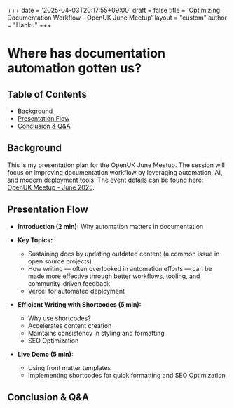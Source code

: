 +++
date = '2025-04-03T20:17:55+09:00'
draft = false
title = 'Optimizing Documentation Workflow - OpenUK June Meetup'
layout = "custom"
author = "Hanku"
+++

# Where has documentation automation gotten us?

## Table of Contents
- [Background](#background)
- [Presentation Flow](#presentation-flow)
- [Conclusion & Q&A](#conclusion--qa)

## Background

This is my presentation plan for the OpenUK June Meetup. The session will focus on improving documentation workflow by leveraging automation, AI, and modern deployment tools. The event details can be found here: [OpenUK Meetup - June 2025](https://www.meetup.com/openuk/events/305734142/).

## Presentation Flow

- **Introduction (2 min):** Why automation matters in documentation

- **Key Topics:**
    - Sustaining docs by updating outdated content (a common issue in open source projects)
    - How writing — often overlooked in automation efforts — can be made more effective through better workflows, tooling, and community-driven feedback
    - Vercel for automated deployment

- **Efficient Writing with Shortcodes (5 min):**
    - Why use shortcodes?
    - Accelerates content creation
    - Maintains consistency in styling and formatting
    - SEO Optimization

- **Live Demo (5 min):**
    - Using front matter templates
    - Implementing shortcodes for quick formatting and SEO Optimization

## Conclusion & Q&A